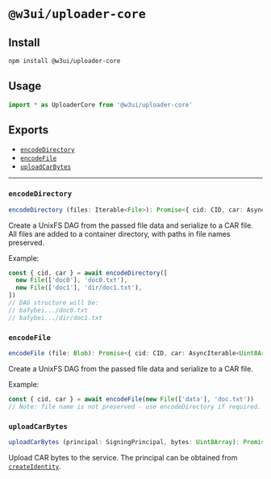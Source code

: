 # `@w3ui/uploader-core`

## Install

```sh
npm install @w3ui/uploader-core
```

## Usage

```js
import * as UploaderCore from '@w3ui/uploader-core'
```

## Exports

* [`encodeDirectory`](#encodedirectory)
* [`encodeFile`](#encodefile)
* [`uploadCarBytes`](#uploadcarbytes)

---

### `encodeDirectory`

```ts
encodeDirectory (files: Iterable<File>): Promise<{ cid: CID, car: AsyncIterable<Uint8Array> }>
```

Create a UnixFS DAG from the passed file data and serialize to a CAR file. All files are added to a container directory, with paths in file names preserved.

Example:

```js
const { cid, car } = await encodeDirectory([
  new File(['doc0'], 'doc0.txt'),
  new File(['doc1'], 'dir/doc1.txt'),
])
// DAG structure will be:
// bafybei.../doc0.txt
// bafybei.../dir/doc1.txt
```

### `encodeFile`

```ts
encodeFile (file: Blob): Promise<{ cid: CID, car: AsyncIterable<Uint8Array> }>
```

Create a UnixFS DAG from the passed file data and serialize to a CAR file.

Example:

```js
const { cid, car } = await encodeFile(new File(['data'], 'doc.txt'))
// Note: file name is not preserved - use encodeDirectory if required.
```

### `uploadCarBytes`

```ts
uploadCarBytes (principal: SigningPrincipal, bytes: Uint8Array): Promise<void>
```

Upload CAR bytes to the service. The principal can be obtained from [`createIdentity`](./wallet-core#createidentity).
